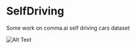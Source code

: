 # SelfDriving
Some work on comma.ai self driving cars dataset


![Alt Text](https://github.com/nfsrules/SelfDriving/blob/master/images/sample_output.gif)



